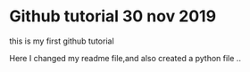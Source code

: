 # Github tutorial 30 nov 2019
 this is my first github tutorial

 Here I changed my readme file,and also created a python file ..
